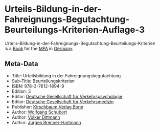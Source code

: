# Urteils-Bildung-in-der-Fahreignungs-Begutachtung-Beurteilungs-Kriterien-Auflage-3

Urteils-Bildung-in-der-Fahreignungs-Begutachtung-Beurteilungs-Kriterien is a [Book](700000.md) for the [MPA](1000001001.md) in [Germany](140000025.md).

## Meta-Data

- Title: Urteilsbildung in der Fahreignungsbegutachtung
- Sub-Title: Beurteilungskriterien
- ISBN: 978-3-7812-1894-9
- Edition: 3
- Editor: [Deutsche Gesellschaft für Verkehrspsychologie](404.md)
- Editor: [Deutsche Gesellschaft für Verkehrsmedizin](404.md)
- Publisher: [Kirschbaum Verlag Bonn](240000013.md)
- Author: [Wolfgang Schubert](404.md)
- Author: [Volker Dittmann](404.md)
- Author: [Jürgen Brenner-Hartmann](404.md)